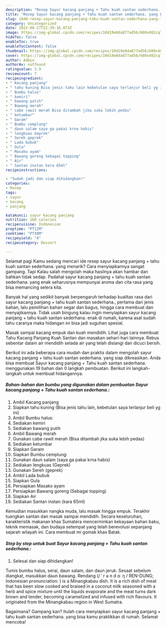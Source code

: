```yaml
---
description: "Resep Sayur kacang panjang + Tahu kuah santan sederhana. yang Lezat Sekali"
title: "Resep Sayur kacang panjang + Tahu kuah santan sederhana. yang Lezat Sekali"
slug: 1840-resep-sayur-kacang-panjang-tahu-kuah-santan-sederhana-yang-lezat-sekali
category: Uncategorized
date: 2022-06-27T22:39:16.073Z
image: https://img-global.cpcdn.com/recipes/10d19e8da877ad56/680x482cq70/sayur-kacang-panjang-tahu-kuah-santan-sederhana-foto-resep-utama.jpg
hideToc: false
enableToc: true
enableTocContent: false
thumbnail: https://img-global.cpcdn.com/recipes/10d19e8da877ad56/680x482cq70/sayur-kacang-panjang-tahu-kuah-santan-sederhana-foto-resep-utama.jpg
cover: https://img-global.cpcdn.com/recipes/10d19e8da877ad56/680x482cq70/sayur-kacang-panjang-tahu-kuah-santan-sederhana-foto-resep-utama.jpg
author: Admin
authorAv: notfound
ratingvalue: 3.9
reviewcount: 7
recipeingredient:
- " Kacang panjang"
- " tahu kuning Bisa jenis tahu lain kebetulan saya terlanjur beli yg ini"
- " Bumbu halus"
- " kemiri"
- " bawang putih"
- " Bawang merah"
- " cabe rawit merah Bisa ditambah jika suka lebih pedas"
- " ketumbar"
- " Garam"
- " Bumbu cemplung"
- " daun salam saya ga pakai krna habis"
- " lengkuas Geprek"
- " Sereh geprek"
- " Lada bubuk"
- " Gula"
- " Masako ayam"
- " Bawang goreng Sebagai topping"
- " Air"
- " Santan instan kara 65ml"
recipeinstructions:

- "Sudah jadi dan siap dihidangkan!"
categories:
- Resep
tags:
- sayur
- kacang
- panjang

katakunci: sayur kacang panjang 
nutrition: 260 calories
recipecuisine: Indonesian
preptime: "PT12M"
cooktime: "PT38M"
recipeyield: "4"
recipecategory: Dessert

---
```



Selamat pagi Kamu sedang mencari ide resep sayur kacang panjang + tahu kuah santan sederhana. yang menarik? Cara menyiapkannya sangat gampang. Tapi Kalau salah mengolah maka hasilnya akan hambar dan bahkan tidak sedap. Padahal sayur kacang panjang + tahu kuah santan sederhana. yang enak seharusnya mempunyai aroma dan cita rasa yang bisa memancing selera kita.


Banyak hal yang sedikit banyak berpengaruh terhadap kualitas rasa dari sayur kacang panjang + tahu kuah santan sederhana., pertama dari jenis bahan, lalu pemilihan bahan segar dan bagus, hingga cara membuat dan menyajikannya. Tidak usah bingung kalau ingin menyiapkan sayur kacang panjang + tahu kuah santan sederhana. enak di rumah, karena asal sudah tahu caranya maka hidangan ini bisa jadi suguhan spesial.

Masak sampai kacang empuk dan kuah mendidih. Lihat juga cara membuat Tahu Kacang Panjang Kuah Santan dan masakan sehari-hari lainnya. Rebus sebentar dalam air mendidih selada air yang telah disiangi dan dicuci bersih.


Berikut ini ada beberapa cara mudah dan praktis dalam mengolah sayur kacang panjang + tahu kuah santan sederhana. yang siap dikreasikan. Anda bisa membuat Sayur kacang panjang + Tahu kuah santan sederhana. menggunakan 19 bahan dan 0 langkah pembuatan. Berikut ini langkah-langkah untuk membuat hidangannya.

<!--inarticleads1-->

##### Bahan-bahan dan bumbu yang digunakan dalam pembuatan Sayur kacang panjang + Tahu kuah santan sederhana.:

1. Ambil  Kacang panjang
1. Siapkan  tahu kuning (Bisa jenis tahu lain, kebetulan saya terlanjur beli yg ini)
1. Ambil  Bumbu halus:
1. Sediakan  kemiri
1. Sediakan  bawang putih
1. Ambil  Bawang merah
1. Gunakan  cabe rawit merah (Bisa ditambah jika suka lebih pedas)
1. Sediakan  ketumbar
1. Siapkan  Garam
1. Siapkan  Bumbu cemplung:
1. Gunakan  daun salam (saya ga pakai krna habis)
1. Sediakan  lengkuas (Geprek)
1. Gunakan  Sereh (geprek)
1. Ambil  Lada bubuk
1. Siapkan  Gula
1. Persiapkan  Masako ayam
1. Persiapkan  Bawang goreng (Sebagai topping)
1. Siapkan  Air
1. Sediakan  Santan instan (kara 65ml)


Kemudian masukkan nangka muda, lalu masak hingga empuk. Terakhir tuangkan santan dan masak sampai mendidih. Secara keseluruhan, karakteristik makanan khas Sumatera mencerminkan kekayaan bahan baku, teknik memasak, dan budaya setempat yang telah berevolusi sepanjang sejarah wilayah ini. Cara membuat mi gomak khas Batak. 

<!--inarticleads2-->

##### Step by step untuk buat Sayur kacang panjang + Tahu kuah santan sederhana.:


1. Selesai dan siap dihidangkan!

Tumis bumbu halus, serai, daun salam, dan daun jeruk. Sesaat sebelum diangkat, masukkan daun bawang. Rendang (/ ˈ r ə n d ɑː ŋ / REN-DUNG; Indonesian pronunciation: ) is a Minangkabau dish. It is a rich dish of meat that has been slow cooked and braised in a coconut milk seasoned with a herb and spice mixture until the liquids evaporate and the meat turns dark brown and tender, becoming caramelized and infused with rich flavours. It originated from the Minangkabau region in West Sumatra. 

Bagaimana? Gampang kan? Itulah cara menyiapkan sayur kacang panjang + tahu kuah santan sederhana. yang bisa kamu praktikkan di rumah. Selamat mencoba!
